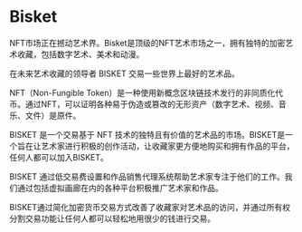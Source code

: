 # Bisket


NFT市场正在撼动艺术界。Bisket是顶级的NFT艺术市场之一，拥有独特的加密艺术收藏，包括数字艺术、美术和动漫。

在未来艺术收藏的领导者 BISKET 交易一些世界上最好的艺术品。

NFT（Non-Fungible Token）是一种使用新概念区块链技术发行的非同质化代币。通过NFT，可以证明各种易于伪造或篡改的无形资产（数字艺术、视频、音乐、文件）是原件。

BISKET 是一个交易基于 NFT 技术的独特且有价值的艺术品的市场。BISKET是一个旨在让艺术家进行积极的创作活动，让收藏家更方便地购买和拥有作品的平台，任何人都可以加入BISKET。

BISKET 通过低交易费设置和作品销售代理系统帮助艺术家专注于他们的工作。我们通过包括虚拟画廊在内的各种平台积极推广艺术家和作品。

BISKET通过简化加密货币交易方式改善了收藏家对艺术品的访问，并通过所有权分割交易功能让任何人都可以轻松地用很少的钱进行交易。
